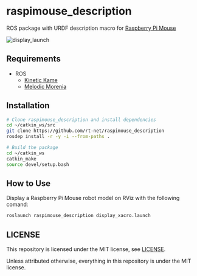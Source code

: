 # raspimouse_description

ROS package with URDF description macro for [Raspberry Pi Mouse](https://rt-net.jp/products/raspberrypimousev3/)

![display_launch](https://github.com/rt-net/raspimouse_description/blob/image/display_launch.png)

## Requirements

- ROS
  - [Kinetic Kame](http://wiki.ros.org/kinetic/Installation/Ubuntu)
  - [Melodic Morenia](http://wiki.ros.org/melodic/Installation/Ubuntu)

## Installation

```sh
# Clone raspimouse_description and install dependencies
cd ~/catkin_ws/src
git clone https://github.com/rt-net/raspimouse_description
rosdep install -r -y -i --from-paths .

# Build the package
cd ~/catkin_ws
catkin_make
source devel/setup.bash
```

## How to Use

Display a Raspberry Pi Mouse robot model on RViz with the following comand:

```sh
roslaunch raspimouse_description display_xacro.launch 
```

## LICENSE

This repository is licensed under the MIT license, see [LICENSE](./LICENSE).

Unless attributed otherwise, everything in this repository is under the MIT license.
